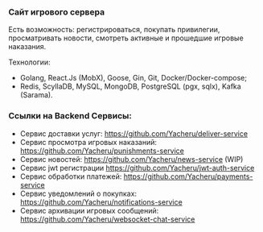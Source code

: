 ### Сайт игрового сервера

Есть возможность: регистрироваться, покупать привилегии, просматривать новости, смотреть активные и прошедшие игровые наказания.

Технологии:
- Golang, React.Js (MobX), Goose, Gin, Git, Docker/Docker-compose;
- Redis, ScyllaDB, MySQL, MongoDB, PostgreSQL (pgx, sqlx), Kafka (Sarama).

### Ссылки на Backend Сервисы:
- Сервис доставки услуг: https://github.com/Yacheru/deliver-service
- Сервис просмотра игровых наказаний: https://github.com/Yacheru/punishments-service
- Сервис новостей: https://github.com/Yacheru/news-service (WIP)
- Сервис jwt регистрации https://github.com/Yacheru/jwt-auth-service
- Сервис обработки платежей: https://github.com/Yacheru/payments-service
- Сервис уведомлений о покупках: https://github.com/Yacheru/notifications-service
- Сервис архивации игровых сообщений: https://github.com/Yacheru/websocket-chat-service
